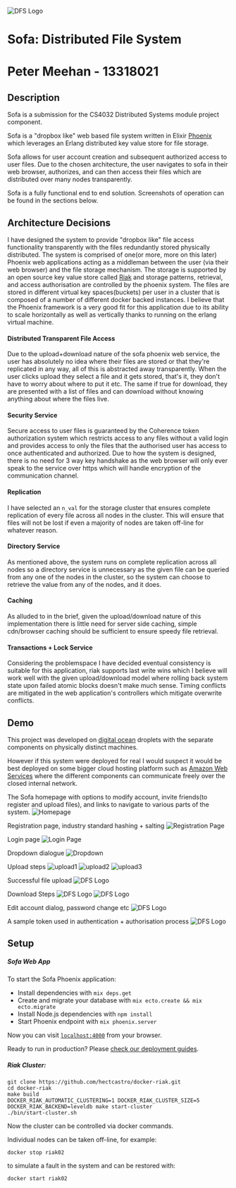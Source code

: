 ![DFS Logo](priv/static/images/dfs_logo.svg)

# Sofa: Distributed File System

# Peter Meehan - 13318021

## Description

Sofa is a submission for the CS4032 Distributed Systems module project component.

Sofa is a "dropbox like" web based file system written in Elixir [Phoenix](http://www.phoenixframework.org/) which leverages an Erlang distributed key value store for file storage.

Sofa allows for user account creation and subsequent authorized access to user files. Due to the chosen architecture, the user navigates to sofa in their web browser, authorizes, and can then access their files which are distributed over many nodes transparently.

Sofa is a fully functional end to end solution. Screenshots of operation can be found in the sections below.

## Architecture Decisions

I have designed the system to provide "dropbox like" file access functionality transparently with the files redundantly stored physically distributed. The system is comprised of one(or more, more on this later) Phoenix web applications acting as a middleman between the user (via their web browser) and the file storage mechanism. The storage is supported by an open source key value store called [Riak](http://docs.basho.com/riak/kv/2.2.0/) and storage patterns, retrieval, and access authorisation are controlled by the phoenix system. The files are stored in different virtual key spaces(buckets) per user in a cluster that is composed of a number of different docker backed instances. I believe that the Phoenix framework is a very good fit for this application due to its ability to scale horizontally as well as vertically thanks to running on the erlang virtual machine.

#### Distributed Transparent File Access
Due to the upload+download nature of the sofa phoenix web service, the user has absolutely no idea where their files are stored or that they're replicated in any way, all of this is abstracted away transparently. When the user clicks upload they select a file and it gets stored, that's it, they don't have to worry about where to put it etc. The same if true for download, they are presented with a list of files and can download without knowing anything about where the files live.

#### Security Service
Secure access to user files is guaranteed by the Coherence token authorization system which restricts access to any files without a valid login and provides access to only the files that the authorised user has access to once authenticated and authorized. Due to how the system is designed, there is no need for 3 way key handshake as the web browser will only ever speak to the service over https which will handle encryption of the communication channel.

#### Replication
I have selected an `n_val` for the storage cluster that ensures complete replication of every file across all nodes in the cluster. This will ensure that files will not be lost if even a majority of nodes are taken off-line for whatever reason.

#### Directory Service
As mentioned above, the system runs on complete replication across all nodes so a directory service is unnecessary as the given file can be queried from any one of the nodes in the cluster, so the system can choose to retrieve the value from any of the nodes, and it does.

#### Caching
As alluded to in the brief, given the upload/download nature of this implementation there is little need for server side caching, simple cdn/browser caching should be sufficient to ensure speedy file retrieval.

#### Transactions + Lock Service
Considering the problemspace I have decided eventual consistency is suitable for this application, riak supports last write wins which I believe will work well with the given upload/download model where rolling back system state upon failed atomic blocks doesn't make much sense. Timing conflicts are mitigated in the web application's controllers which mitigate overwrite conflicts.


## Demo

This project was developed on [digital ocean](https://www.digitalocean.com/) droplets with the separate components on physically distinct machines.

However if this system were deployed for real I would suspect it would be best deployed on some bigger cloud hosting platform such as [Amazon Web Services](https://aws.amazon.com/) where the different components can communicate freely over the closed internal network.


The Sofa homepage with options to modify account, invite friends(to register and upload files), and links to navigate to various parts of the system.
![Homepage](screenshots/0-homepage.png)

Registration page, industry standard hashing + salting
![Registration Page](screenshots/1-register.png)

Login page
![Login Page](screenshots/2-login.png)

Dropdown dialogue
![Dropdown](screenshots/3-dropdown.png)

Upload steps
![upload1](screenshots/4-upload-step1.png)
![upload2](screenshots/5-upload-step2.png)
![upload3](screenshots/6-upload-step3.png)

Successful file upload
![DFS Logo](screenshots/7-upload-success.png)

Download Steps
![DFS Logo](screenshots/8-download-step1.png)
![DFS Logo](screenshots/9-download-step2.png)

Edit account dialog, password change etc
![DFS Logo](screenshots/10-editaccount.png)

A sample token used in authentication + authorisation process
![DFS Logo](screenshots/11-tokenauth.png)

## Setup

##### Sofa Web App
To start the Sofa Phoenix application:

  * Install dependencies with `mix deps.get`
  * Create and migrate your database with `mix ecto.create && mix ecto.migrate`
  * Install Node.js dependencies with `npm install`
  * Start Phoenix endpoint with `mix phoenix.server`

Now you can visit [`localhost:4000`](http://localhost:4000) from your browser.

Ready to run in production? Please [check our deployment guides](http://www.phoenixframework.org/docs/deployment).

##### Riak Cluster:

```
git clone https://github.com/hectcastro/docker-riak.git
cd docker-riak
make build
DOCKER_RIAK_AUTOMATIC_CLUSTERING=1 DOCKER_RIAK_CLUSTER_SIZE=5 DOCKER_RIAK_BACKEND=leveldb make start-cluster
./bin/start-cluster.sh
```
Now the cluster can be controlled via docker commands.

Individual nodes can be taken off-line, for example:
```
docker stop riak02
```
to simulate a fault in the system and can be restored with:
```
docker start riak02
```
